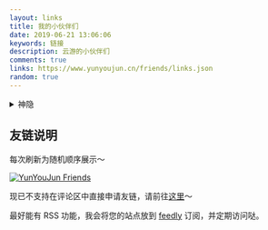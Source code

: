 ```yaml
---
layout: links
title: 我的小伙伴们
date: 2019-06-21 13:06:06
keywords: 链接
description: 云游的小伙伴们
comments: true
links: https://www.yunyoujun.cn/friends/links.json
random: true
---
```


<details>
<summary>神隐</summary>

</details>

## 友链说明

每次刷新为随机顺序展示～

[![YunYouJun Friends](https://github.com/YunYouJun/friends/workflows/YunYouJun%20Friends/badge.svg)](https://friends.yunyoujun.cn)

现已不支持在评论区中直接申请友链，请前往[这里](https://github.com/YunYouJun/friends)～

最好能有 RSS 功能，我会将您的站点放到 [feedly](https://feedly.com/) 订阅，并定期访问哒。
